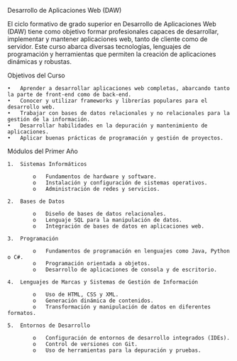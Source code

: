 Desarrollo de Aplicaciones Web (DAW)

El ciclo formativo de grado superior en Desarrollo de Aplicaciones Web (DAW) tiene como objetivo formar profesionales capaces de desarrollar, implementar y mantener aplicaciones web, tanto de cliente como de servidor. Este curso abarca diversas tecnologías, lenguajes de programación y herramientas que permiten la creación de aplicaciones dinámicas y robustas.

Objetivos del Curso

    •	Aprender a desarrollar aplicaciones web completas, abarcando tanto la parte de front-end como de back-end.
    •	Conocer y utilizar frameworks y librerías populares para el desarrollo web.
    •	Trabajar con bases de datos relacionales y no relacionales para la gestión de la información.
    •	Desarrollar habilidades en la depuración y mantenimiento de aplicaciones.
    •	Aplicar buenas prácticas de programación y gestión de proyectos.

Módulos del Primer Año

    1.	Sistemas Informáticos

            o	Fundamentos de hardware y software.
            o	Instalación y configuración de sistemas operativos.
            o	Administración de redes y servicios.

    2.	Bases de Datos

            o	Diseño de bases de datos relacionales.
            o	Lenguaje SQL para la manipulación de datos.
            o	Integración de bases de datos en aplicaciones web.

    3.	Programación

            o	Fundamentos de programación en lenguajes como Java, Python o C#.
            o	Programación orientada a objetos.
            o	Desarrollo de aplicaciones de consola y de escritorio.

    4.	Lenguajes de Marcas y Sistemas de Gestión de Información

            o	Uso de HTML, CSS y XML.
            o	Generación dinámica de contenidos.
            o	Transformación y manipulación de datos en diferentes formatos.

    5.	Entornos de Desarrollo

            o	Configuración de entornos de desarrollo integrados (IDEs).
            o	Control de versiones con Git.
            o	Uso de herramientas para la depuración y pruebas.
